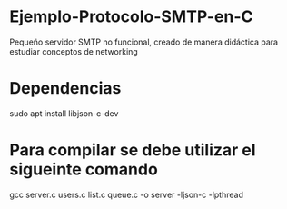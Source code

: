 # Ejemplo-Protocolo-SMTP-en-C
Pequeño servidor SMTP no funcional, creado de manera didáctica para estudiar conceptos de networking

# Dependencias
sudo apt install libjson-c-dev

# Para compilar se debe utilizar el sigueinte comando
gcc server.c users.c list.c queue.c -o server -ljson-c -lpthread

